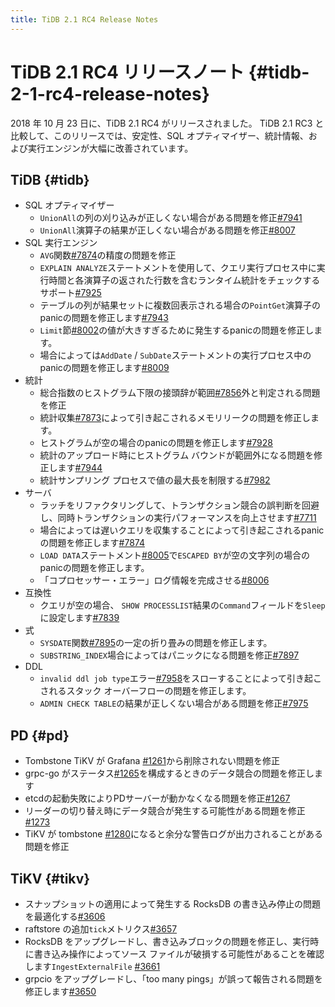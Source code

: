 ```yaml
---
title: TiDB 2.1 RC4 Release Notes
---
```


# TiDB 2.1 RC4 リリースノート {#tidb-2-1-rc4-release-notes}

2018 年 10 月 23 日に、TiDB 2.1 RC4 がリリースされました。 TiDB 2.1 RC3 と比較して、このリリースでは、安定性、SQL オプティマイザー、統計情報、および実行エンジンが大幅に改善されています。

## TiDB {#tidb}

-   SQL オプティマイザー
    -   `UnionAll`の列の刈り込みが正しくない場合がある問題を修正[#7941](https://github.com/pingcap/tidb/pull/7941)
    -   `UnionAll`演算子の結果が正しくない場合がある問題を修正[#8007](https://github.com/pingcap/tidb/pull/8007)
-   SQL 実行エンジン
    -   `AVG`関数[#7874](https://github.com/pingcap/tidb/pull/7874)の精度の問題を修正
    -   `EXPLAIN ANALYZE`ステートメントを使用して、クエリ実行プロセス中に実行時間と各演算子の返された行数を含むランタイム統計をチェックするサポート[#7925](https://github.com/pingcap/tidb/pull/7925)
    -   テーブルの列が結果セットに複数回表示される場合の`PointGet`演算子のpanicの問題を修正します[#7943](https://github.com/pingcap/tidb/pull/7943)
    -   `Limit`節[#8002](https://github.com/pingcap/tidb/pull/8002)の値が大きすぎるために発生するpanicの問題を修正します。
    -   場合によっては`AddDate` / `SubDate`ステートメントの実行プロセス中のpanicの問題を修正します[#8009](https://github.com/pingcap/tidb/pull/8009)
-   統計
    -   総合指数のヒストグラム下限の接頭辞が範囲[#7856](https://github.com/pingcap/tidb/pull/7856)外と判定される問題を修正
    -   統計収集[#7873](https://github.com/pingcap/tidb/pull/7873)によって引き起こされるメモリリークの問題を修正します。
    -   ヒストグラムが空の場合のpanicの問題を修正します[#7928](https://github.com/pingcap/tidb/pull/7928)
    -   統計のアップロード時にヒストグラム バウンドが範囲外になる問題を修正します[#7944](https://github.com/pingcap/tidb/pull/7944)
    -   統計サンプリング プロセスで値の最大長を制限する[#7982](https://github.com/pingcap/tidb/pull/7982)
-   サーバ
    -   ラッチをリファクタリングして、トランザクション競合の誤判断を回避し、同時トランザクションの実行パフォーマンスを向上させます[#7711](https://github.com/pingcap/tidb/pull/7711)
    -   場合によっては遅いクエリを収集することによって引き起こされるpanicの問題を修正します[#7874](https://github.com/pingcap/tidb/pull/7847)
    -   `LOAD DATA`ステートメント[#8005](https://github.com/pingcap/tidb/pull/8005)で`ESCAPED BY`が空の文字列の場合のpanicの問題を修正します。
    -   「コプロセッサー・エラー」ログ情報を完成させる[#8006](https://github.com/pingcap/tidb/pull/8006)
-   互換性
    -   クエリが空の場合、 `SHOW PROCESSLIST`結果の`Command`フィールドを`Sleep`に設定します[#7839](https://github.com/pingcap/tidb/pull/7839)
-   式
    -   `SYSDATE`関数[#7895](https://github.com/pingcap/tidb/pull/7895)の一定の折り畳みの問題を修正します。
    -   `SUBSTRING_INDEX`場合によってはパニックになる問題を修正[#7897](https://github.com/pingcap/tidb/pull/7897)
-   DDL
    -   `invalid ddl job type`エラー[#7958](https://github.com/pingcap/tidb/pull/7958)をスローすることによって引き起こされるスタック オーバーフローの問題を修正します。
    -   `ADMIN CHECK TABLE`の結果が正しくない場合がある問題を修正[#7975](https://github.com/pingcap/tidb/pull/7975)

## PD {#pd}

-   Tombstone TiKV が Grafana [#1261](https://github.com/pingcap/pd/pull/1261)から削除されない問題を修正
-   grpc-go がステータス[#1265](https://github.com/pingcap/pd/pull/1265)を構成するときのデータ競合の問題を修正します
-   etcdの起動失敗によりPDサーバーが動かなくなる問題を修正[#1267](https://github.com/pingcap/pd/pull/1267)
-   リーダーの切り替え時にデータ競合が発生する可能性がある問題を修正[#1273](https://github.com/pingcap/pd/pull/1273)
-   TiKV が tombstone [#1280](https://github.com/pingcap/pd/pull/1273)になると余分な警告ログが出力されることがある問題を修正

## TiKV {#tikv}

-   スナップショットの適用によって発生する RocksDB の書き込み停止の問題を最適化する[#3606](https://github.com/tikv/tikv/pull/3606)
-   raftstore の追加`tick`メトリクス[#3657](https://github.com/tikv/tikv/pull/3657)
-   RocksDB をアップグレードし、書き込みブロックの問題を修正し、実行時に書き込み操作によってソース ファイルが破損する可能性があることを確認します`IngestExternalFile` [#3661](https://github.com/tikv/tikv/pull/3661)
-   grpcio をアップグレードし、「too many pings」が誤って報告される問題を修正します[#3650](https://github.com/tikv/tikv/pull/3650)
